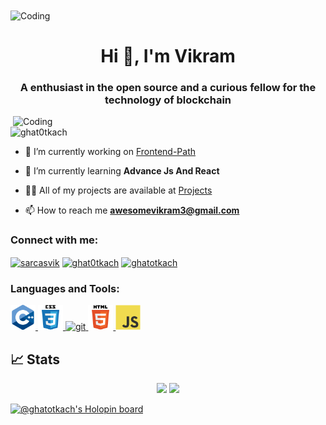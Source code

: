 <img align="center" alt="Coding"  height="300" width="1000" src="https://media.tenor.com/A0E-YGs4v-YAAAAi/socheers-the-socheers.gif">

<h1 align="center">Hi 👋, I'm Vikram</h1>
<h3 align="center">A enthusiast in the open source and a curious fellow for the technology of blockchain</h3>
<img align="right" alt="Coding"  width="500" src="https://media.giphy.com/media/4rzsojG8H8Ccg/giphy.gif">
<p align="left"> <img src="https://komarev.com/ghpvc/?username=ghat0tkach&label=Profile%20views&color=0e75b6&style=flat" alt="ghat0tkach" /> </p>

- 🔭 I’m currently working on [Frontend-Path](https://scrimba.com/learn/frontend?topic=react)

- 🌱 I’m currently learning **Advance Js And React**

- 👨‍💻 All of my projects are available at [Projects](https://github.com/Ghat0tkach/WEB-DEVELOPMENT-PROJECTS)

- 📫 How to reach me **awesomevikram3@gmail.com**

<h3 align="left">Connect with me:</h3>
<p align="left">
<a href="https://twitter.com/sarcasvik" target="blank"><img align="center" src="https://raw.githubusercontent.com/rahuldkjain/github-profile-readme-generator/master/src/images/icons/Social/twitter.svg" alt="sarcasvik" height="30" width="40" /></a>
<a href="https://instagram.com/ghat0tkach" target="blank"><img align="center" src="https://raw.githubusercontent.com/rahuldkjain/github-profile-readme-generator/master/src/images/icons/Social/instagram.svg" alt="ghat0tkach" height="30" width="40" /></a>
<a href="https://www.codechef.com/users/ghatotkach" target="blank"><img align="center" src="https://cdn.jsdelivr.net/npm/simple-icons@3.1.0/icons/codechef.svg" alt="ghatotkach" height="30" width="40" /></a>
</p>
<h3 align="left">Languages and Tools:</h3>
<p align="left">  <a href="https://www.w3schools.com/cpp/" target="_blank" rel="noreferrer"> <img src="https://raw.githubusercontent.com/devicons/devicon/master/icons/cplusplus/cplusplus-original.svg" alt="cplusplus" width="40" height="40"/> </a> <a href="https://www.w3schools.com/css/" target="_blank" rel="noreferrer"> <img src="https://raw.githubusercontent.com/devicons/devicon/master/icons/css3/css3-original-wordmark.svg" alt="css3" width="40" height="40"/> </a> <a href="https://git-scm.com/" target="_blank" rel="noreferrer"> <img src="https://www.vectorlogo.zone/logos/git-scm/git-scm-icon.svg" alt="git" width="40" height="40"/> </a> <a href="https://golang.org" target="_blank" rel="noreferrer"> <img src="https://raw.githubusercontent.com/devicons/devicon/master/icons/html5/html5-original-wordmark.svg" alt="html5" width="40" height="40"/> </a> <a href="https://developer.mozilla.org/en-US/docs/Web/JavaScript" target="_blank" rel="noreferrer"> <img src="https://raw.githubusercontent.com/devicons/devicon/master/icons/javascript/javascript-original.svg" alt="javascript" width="40" height="40"/> </a> <a  </p>


## 📈 Stats

<p align="center">
   <img width="48%" src="https://github-readme-stats.vercel.app/api?username=Ghat0tkach&show_icons=true&theme=tokyonight" />
   <img width="48%" src="https://github-readme-streak-stats.herokuapp.com/?user=Ghat0tkach&theme=tokyonight" />
</p>

[![@ghatotkach's Holopin board](  https://holopin.me/ghatotkach)](https://holopin.io/@ghatotkach)
